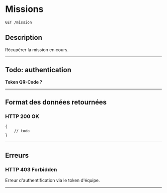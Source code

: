 # Missions

    GET /mission

## Description
Récupérer la mission en cours.

***

## Todo: authentication
**Token QR-Code ?**

***

## Format des données retournées

### HTTP 200 OK

```
{
    // todo
}
```

***

## Erreurs

### HTTP 403 Forbidden
Erreur d'authentification via le token d'équipe.

***
